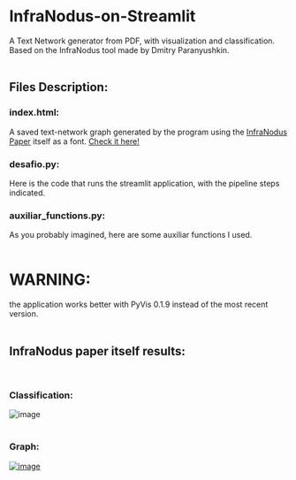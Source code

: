 # InfraNodus-on-Streamlit
A Text Network generator from PDF, with visualization and classification. Based on the InfraNodus tool made by Dmitry Paranyushkin.
<br />
<br />

## Files Description:
### index.html:
A saved text-network graph generated by the program using the [InfraNodus Paper](https://www.researchgate.net/publication/333067492_InfraNodus_Generating_Insight_Using_Text_Network_Analysis) itself as a font. [Check it here!](https://rafaelportacio.github.io/InfraNodus-on-Streamlit/)

### desafio.py:
Here is the code that runs the streamlit application, with the pipeline steps indicated.

### auxiliar_functions.py:
As you probably imagined, here are some auxiliar functions I used.
<br />
<br />

# WARNING:
the application works better with PyVis 0.1.9 instead of the most recent version.
<br />
<br />

## InfraNodus paper itself results:
<br />

### Classification:
![image](https://user-images.githubusercontent.com/28269155/216180108-2af619c3-c909-4284-8f02-7b40bcd69c00.png)
<br />
<br />

### Graph:
[![image](https://www.linkpicture.com/q/graph_4.png)](https://www.linkpicture.com/view.php?img=LPic63daea5d5a475101778016)
